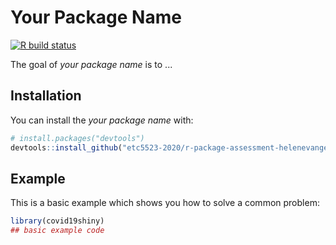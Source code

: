 
# Your Package Name
<!-- badges: start -->
[![R build status](https://github.com/etc5523-2020/r-package-assessment-helenevangelinaa/workflows/R-CMD-check/badge.svg)](https://github.com/etc5523-2020/r-package-assessment-helenevangelinaa/actions)
<!-- badges: end -->

The goal of _your package name_ is to ...

## Installation

You can install the  _your package name_ with:

``` r
# install.packages("devtools")
devtools::install_github("etc5523-2020/r-package-assessment-helenevangelinaa")
```

## Example

This is a basic example which shows you how to solve a common problem:

``` r
library(covid19shiny)
## basic example code
```

